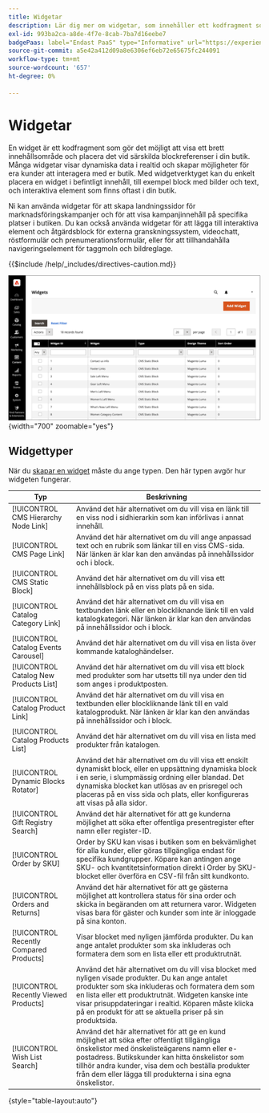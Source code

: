 ```yaml
---
title: Widgetar
description: Lär dig mer om widgetar, som innehåller ett kodfragment som gör det möjligt att visa ett brett innehållsområde och placera det vid särskilda blockreferenser i din butik.
exl-id: 993ba2ca-a8de-4f7e-8cab-7ba7d16eebe7
badgePaas: label="Endast PaaS" type="Informative" url="https://experienceleague.adobe.com/en/docs/commerce/user-guides/product-solutions" tooltip="Gäller endast Adobe Commerce i molnprojekt (Adobe-hanterad PaaS-infrastruktur) och lokala projekt."
source-git-commit: a5e42a412d09a8e6306ef6eb72e65675fc244091
workflow-type: tm+mt
source-wordcount: '657'
ht-degree: 0%

---
```


# Widgetar

En widget är ett kodfragment som gör det möjligt att visa ett brett innehållsområde och placera det vid särskilda blockreferenser i din butik. Många widgetar visar dynamiska data i realtid och skapar möjligheter för era kunder att interagera med er butik. Med widgetverktyget kan du enkelt placera en widget i befintligt innehåll, till exempel block med bilder och text, och interaktiva element som finns oftast i din butik.

Ni kan använda widgetar för att skapa landningssidor för marknadsföringskampanjer och för att visa kampanjinnehåll på specifika platser i butiken. Du kan också använda widgetar för att lägga till interaktiva element och åtgärdsblock för externa granskningssystem, videochatt, röstformulär och prenumerationsformulär, eller för att tillhandahålla navigeringselement för taggmoln och bildreglage.

{{$include /help/_includes/directives-caution.md}}

![Ny widget för produktlista](./assets/storefront-home-page-new-products.png){width="700" zoomable="yes"}

## Widgettyper

När du [skapar en widget](widget-create.md) måste du ange typen. Den här typen avgör hur widgeten fungerar.

| Typ | Beskrivning |
|--- |--- |
| [!UICONTROL CMS Hierarchy Node Link] | Använd det här alternativet om du vill visa en länk till en viss nod i sidhierarkin som kan införlivas i annat innehåll. |
| [!UICONTROL CMS Page Link] | Använd det här alternativet om du vill ange anpassad text och en rubrik som länkar till en viss CMS-sida. När länken är klar kan den användas på innehållssidor och i block. |
| [!UICONTROL CMS Static Block] | Använd det här alternativet om du vill visa ett innehållsblock på en viss plats på en sida. |
| [!UICONTROL Catalog Category Link] | Använd det här alternativet om du vill visa en textbunden länk eller en blockliknande länk till en vald katalogkategori. När länken är klar kan den användas på innehållssidor och i block. |
| [!UICONTROL Catalog Events Carousel] | Använd det här alternativet om du vill visa en lista över kommande kataloghändelser. |
| [!UICONTROL Catalog New Products List] | Använd det här alternativet om du vill visa ett block med produkter som har utsetts till nya under den tid som anges i produktposten. |
| [!UICONTROL Catalog Product Link] | Använd det här alternativet om du vill visa en textbunden eller blockliknande länk till en vald katalogprodukt. När länken är klar kan den användas på innehållssidor och i block. |
| [!UICONTROL Catalog Products List] | Använd det här alternativet om du vill visa en lista med produkter från katalogen. |
| [!UICONTROL Dynamic Blocks Rotator] | Använd det här alternativet om du vill visa ett enskilt dynamiskt block, eller en uppsättning dynamiska block i en serie, i slumpmässig ordning eller blandad. Det dynamiska blocket kan utlösas av en prisregel och placeras på en viss sida och plats, eller konfigureras att visas på alla sidor. |
| [!UICONTROL Gift Registry Search] | Använd det här alternativet för att ge kunderna möjlighet att söka efter offentliga presentregister efter namn eller register-ID. |
| [!UICONTROL Order by SKU] | Order by SKU kan visas i butiken som en bekvämlighet för alla kunder, eller göras tillgängliga endast för specifika kundgrupper. Köpare kan antingen ange SKU- och kvantitetsinformation direkt i Order by SKU-blocket eller överföra en CSV-fil från sitt kundkonto. |
| [!UICONTROL Orders and Returns] | Använd det här alternativet för att ge gästerna möjlighet att kontrollera status för sina order och skicka in begäranden om att returnera varor. Widgeten visas bara för gäster och kunder som inte är inloggade på sina konton. |
| [!UICONTROL Recently Compared Products] | Visar blocket med nyligen jämförda produkter. Du kan ange antalet produkter som ska inkluderas och formatera dem som en lista eller ett produktrutnät. |
| [!UICONTROL Recently Viewed Products] | Använd det här alternativet om du vill visa blocket med nyligen visade produkter. Du kan ange antalet produkter som ska inkluderas och formatera dem som en lista eller ett produktrutnät. Widgeten kanske inte visar prisuppdateringar i realtid. Köparen måste klicka på en produkt för att se aktuella priser på sin produktsida. |
| [!UICONTROL Wish List Search] | Använd det här alternativet för att ge en kund möjlighet att söka efter offentligt tillgängliga önskelistor med önskelisteägarens namn eller e-postadress. Butikskunder kan hitta önskelistor som tillhör andra kunder, visa dem och beställa produkter från dem eller lägga till produkterna i sina egna önskelistor. |

{style="table-layout:auto"}

<!-- Last updated from includes: 2022-08-30 15:36:09 -->
